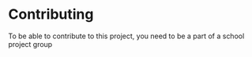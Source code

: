# Contributing
To be able to contribute to this project, you need to be a part of a school project group
